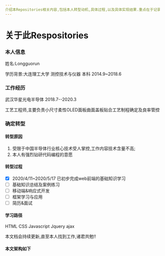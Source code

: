 ```yaml
---
介绍本Repositories相关内容,包括本人转型动机,具体过程,以及具体实现结果.重点在于记录本人学习转型过程的一些心得总结
---
```


# 关于此Respositories

### 本人信息

姓名:Longguorun

学历背景:大连理工大学		测控技术与仪器	本科		2014.9~2018.6

### 工作经历

武汉华星光电半导体	2018.7--2020.3

工艺工程师,主要负责小尺寸柔性OLED面板曲面盖板贴合工艺制程确定及良率管控

### 确定转型

#### 转型原因

1. 受限于中国半导体行业核心技术受人掌控,工作内容技术含量不高;
2. 本人有强烈钻研代码编程的意愿

#### 转型过程

- [x] 2020/4/11~2020/5/17		已初步完成web前端的基础知识学习
- [ ] 基础知识总结及案例练习
- [ ] 移动端&响应式开发
- [ ] 框架学习与应用
- [ ] 简历&面试

#### 学习路径

HTML	CSS		Javascript	Jquery	ajax		

本文档会持续更新,直至本人找到工作,诸君共勉!!

#### 本文架构如下



